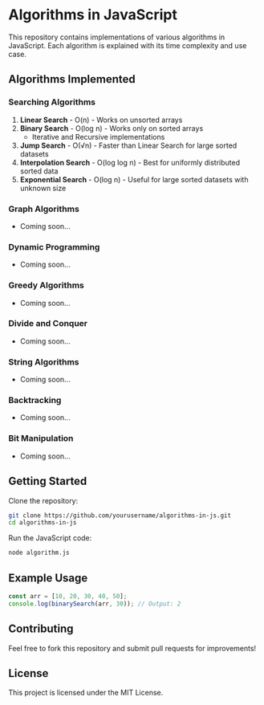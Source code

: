 # Algorithms in JavaScript

This repository contains implementations of various algorithms in JavaScript. Each algorithm is explained with its time complexity and use case.

## Algorithms Implemented

### Searching Algorithms
1. **Linear Search** - O(n) - Works on unsorted arrays
2. **Binary Search** - O(log n) - Works only on sorted arrays
   - Iterative and Recursive implementations
3. **Jump Search** - O(√n) - Faster than Linear Search for large sorted datasets
4. **Interpolation Search** - O(log log n) - Best for uniformly distributed sorted data
5. **Exponential Search** - O(log n) - Useful for large sorted datasets with unknown size

### Graph Algorithms
- Coming soon...

### Dynamic Programming
- Coming soon...

### Greedy Algorithms
- Coming soon...

### Divide and Conquer
- Coming soon...

### String Algorithms
- Coming soon...

### Backtracking
- Coming soon...

### Bit Manipulation
- Coming soon...

## Getting Started

Clone the repository:
```sh
git clone https://github.com/yourusername/algorithms-in-js.git
cd algorithms-in-js
```

Run the JavaScript code:
```sh
node algorithm.js
```

## Example Usage
```javascript
const arr = [10, 20, 30, 40, 50];
console.log(binarySearch(arr, 30)); // Output: 2
```

## Contributing
Feel free to fork this repository and submit pull requests for improvements!

## License
This project is licensed under the MIT License.

